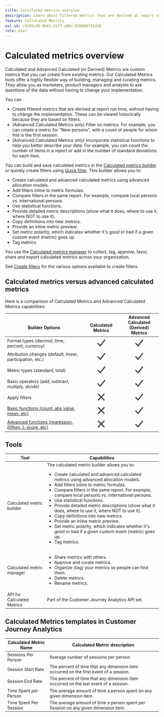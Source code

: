 ```yaml
---
title: Calculated metrics overview
description: Learn about filtered metrics that are derived at report run time.
feature: Calculated Metrics
exl-id: c9205c95-8b01-4177-a89c-038886f41d3d
role: User
---
```

# Calculated metrics overview

Calculated and Advanced Calculated (or Derived) Metrics are custom metrics that you can create from existing metrics. Our Calculated Metrics tools offer a highly flexible way of building, managing and curating metrics. They allow you as marketers, product managers and analysts to ask questions of the data without having to change your implementation.

You can

* Create filtered metrics that are derived at report run time, without having to change the implementation. These can be viewed historically because they are based on filters.
* (Advanced Calculated Metrics only) Filter on metrics. For example, you can create a metric for "New persons", with a count of people for whom this is the first session.
* (Advanced Calculated Metrics only) Incorporate statistical functions to help you better describe your data. For example, you can count the number of items in a report or add in the number of standard deviations for each item.


You can build and save calculated metrics in the [Calculated metrics builder](cm-workflow/cm-build-metrics.md) or quickly create filters using [Quick filter](quick-filters.md). This builder allows you to:

* Create calculated and advanced calculated metrics using advanced allocation models.
* Add filters inline to metric formulas.
* Compare filters in the same report. For example, compare local persons vs. international persons.
* Use statistical functions.
* Provide detailed metric descriptions (show what it does, where to use it, where NOT to use it).
* Copy definitions into new metrics.
* Provide an inline metric preview.
* Set metric polarity, which indicates whether it's good or bad if a given custom event (metric) goes up.
* Tag metrics

You use the [Calculated metrics manager](cm-workflow/cm-manager.md) to collect, tag, approve, favor, share and export calculated metrics across your organization.

See [Create filters](/help/components/filters/create-filters.md) for the various options available to create filters.

## Calculated metrics versus advanced calculated metrics

Here is a comparison of Calculated Metrics and Advanced Calculated Metrics capabilities: 

|  <br/>Builder Options  | <br/>Calculated Metrics  | Advanced Calculated<br/>(Derived) Metrics  |
|---|:---:|:---:|
| Format types (decimal, time, percent, currency)  | ![Checkmark](/help/assets/icons/Checkmark.svg)  | ![Checkmark](/help/assets/icons/Checkmark.svg)  |
| Attribution changes (default, linear, participation, etc.)  | ![Checkmark](/help/assets/icons/Checkmark.svg)  | ![Checkmark](/help/assets/icons/Checkmark.svg)  |
| Metric types (standard, total) | ![Checkmark](/help/assets/icons/Checkmark.svg)  | ![Checkmark](/help/assets/icons/Checkmark.svg)  |
|  Basic operators (add, subtract, multiply, divide)  | ![Checkmark](/help/assets/icons/Checkmark.svg)  | ![Checkmark](/help/assets/icons/Checkmark.svg)  |
| Apply filters | ![Close](/help/assets/icons/Close.svg)  | ![Checkmark](/help/assets/icons/Checkmark.svg)  |
| [Basic functions (count, abs value, mean, etc)](/help/components/calc-metrics/cm-functions.md)  | ![Close](/help/assets/icons/Close.svg)   | ![Checkmark](/help/assets/icons/Checkmark.svg)  |
| [Advanced functions (regression, if/then, t-score, etc)](/help/components/calc-metrics/cm-adv-functions.md)  | ![Close](/help/assets/icons/Close.svg)   | ![Checkmark](/help/assets/icons/Checkmark.svg)  |

## Tools

| Tool | Capabilities |
|--- |--- |
|Calculated metric builder|The calculated metric builder allows you to:<ul><li>Create calculated and advanced calculated metrics using advanced allocation models.</li><li>Add filters inline to metric formulas.</li><li>Compare filters in the same report. For example, compare local persons vs. international persons.</li><li>Use statistical functions.</li><li> Provide detailed metric descriptions (show what it does, where to use it, where NOT to use it).</li><li>Copy definitions into new metrics.</li><li>Provide an inline metric preview.</li><li>Set metric polarity, which indicates whether it's good or bad if a given custom event (metric) goes up.</li><li>Tag metrics.</li></ul>|
|Calculated metric manager|<ul><li>Share metrics with others.</li><li>Approve and curate metrics.</li><li>Organize (tag) your metrics so people can find them.</li><li>Delete metrics.</li><li>Rename metrics.</li></ul>|
|API for Calculated Metrics|Part of the Customer Journey Analytics API set.|

## Calculated Metrics templates in Customer Journey Analytics

| Calculated Metric Name | Calculated Metric description |
| --- | --- |
| Sessions Per Person | Average number of sessions per person |
| Session Start Rate | The percent of time that any dimension item occurred on the first event of a session. |
| Session End Rate | The percent of time that any dimension item occurred on the last event of a session. |
| Time Spent per Person | The average amount of time a person spent on any given dimension item. |
| Time Spent Per Session | The average amount of time a person spent per Session on any given dimension item. |
